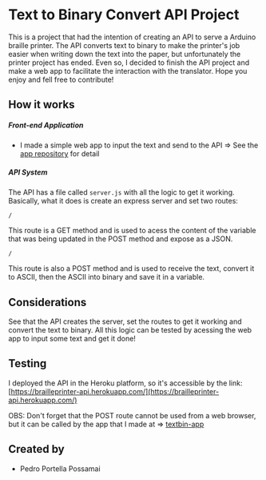 # Text to Binary Convert API Project
This is a project that had the intention of creating an API to serve a Arduino braille printer. The API converts text to binary to make the printer's job easier when writing down the text into the paper, but unfortunately the printer project has ended. Even so, I decided to finish the API project and make a web app to facilitate the interaction with the translator. Hope you enjoy and fell free to contribute!


## How it works
##### Front-end Application
* I made a simple web app to input the text and send to the API => See the [app repository](https://github.com/pportella23/textbin-app) for detail
##### API System
The API has a file called ```server.js``` with all the logic to get it working. Basically, what it does is create an express server and set two routes: 
```
/
```
This route is a GET method and is used to acess the content of the variable that was being updated in the POST method and expose as a JSON.
```
/
```
This route is also a POST method and is used to receive the text, convert it to ASCII, then the ASCII into binary and save it in a variable.

## Considerations
See that the API creates the server, set the routes to get it working and convert the text to binary. All this logic can be tested by acessing the web app to input some text and get it done!

## Testing
I deployed the API in the Heroku platform, so it's accessible by the link: [https://brailleprinter-api.herokuapp.com/](https://brailleprinter-api.herokuapp.com/)

OBS: Don't forget that the POST route cannot be used from a web browser, but it can be called by the app that I made at => [textbin-app](https://github.com/pportella23/textbin-app)

## Created by
* Pedro Portella Possamai
